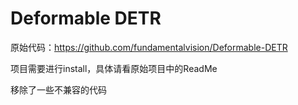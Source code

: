 # Deformable DETR

原始代码：https://github.com/fundamentalvision/Deformable-DETR

项目需要进行install，具体请看原始项目中的ReadMe

移除了一些不兼容的代码

